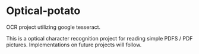 # Optical-potato
OCR project utilizing google tesseract.

This is a optical character recognition project for reading simple PDFS / PDF pictures.
Implementations on future projects will follow.

